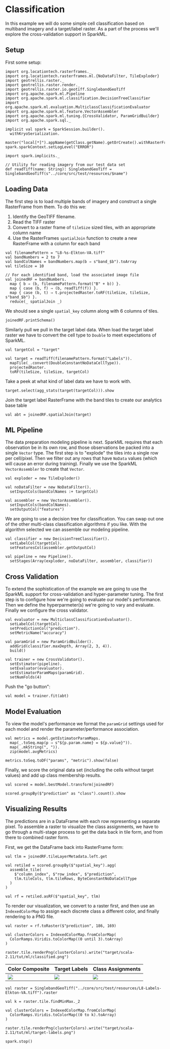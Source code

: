 # Classification

In this example we will do some simple cell classification based on multiband imagery and a
target/label raster. As a part of the process we'll explore the cross-validation support in
SparkML.

## Setup

First some setup:

```tut:silent
import org.locationtech.rasterframes._
import org.locationtech.rasterframes.ml.{NoDataFilter, TileExploder}
import geotrellis.raster._
import geotrellis.raster.render._
import geotrellis.raster.io.geotiff.SinglebandGeoTiff
import org.apache.spark.ml.Pipeline
import org.apache.spark.ml.classification.DecisionTreeClassifier
import org.apache.spark.ml.evaluation.MulticlassClassificationEvaluator
import org.apache.spark.ml.feature.VectorAssembler
import org.apache.spark.ml.tuning.{CrossValidator, ParamGridBuilder}
import org.apache.spark.sql._

implicit val spark = SparkSession.builder().
  withKryoSerialization.
  master("local[*]").appName(getClass.getName).getOrCreate().withRasterFrames
spark.sparkContext.setLogLevel("ERROR")

import spark.implicits._

// Utility for reading imagery from our test data set
def readTiff(name: String): SinglebandGeoTiff = SinglebandGeoTiff(s"../core/src/test/resources/$name")
```

## Loading Data

The first step is to load multiple bands of imagery and construct a single RasterFrame from them.
To do this we:

1. Identify the GeoTIFF filename. 
2. Read the TIFF raster
3. Convert to a raster frame of `tileSize` sized tiles, with an appropriate column name
4. Use the RasterFrames `spatialJoin` function to create a new RasterFrame with a column for each band
 

```tut:silent
val filenamePattern = "L8-%s-Elkton-VA.tiff"
val bandNumbers = 2 to 7
val bandColNames = bandNumbers.map(b ⇒ s"band_$b").toArray
val tileSize = 10

// For each identified band, load the associated image file
val joinedRF = bandNumbers.
  map { b ⇒ (b, filenamePattern.format("B" + b)) }.
  map { case (b, f) ⇒ (b, readTiff(f)) }.
  map { case (b, t) ⇒ t.projectedRaster.toRF(tileSize, tileSize, s"band_$b") }.
  reduce(_ spatialJoin _)
```

We should see a single `spatial_key` column along with 6 columns of tiles.

```tut
joinedRF.printSchema()
```

Similarly pull we pull in the target label data. When load the target label raster we have 
to convert the cell type to `Double` to meet expectations of SparkML. 

```tut:silent
val targetCol = "target"

val target = readTiff(filenamePattern.format("Labels")).
  mapTile(_.convert(DoubleConstantNoDataCellType)).
  projectedRaster.
  toRF(tileSize, tileSize, targetCol)
```

Take a peek at what kind of label data we have to work with.

```tut
target.select(agg_stats(target(targetCol))).show
```

Join the target label RasterFrame with the band tiles to create our analytics base table

```tut:silent
val abt = joinedRF.spatialJoin(target)

```

## ML Pipeline

The data preparation modeling pipeline is next. SparkML requires that each observation be in 
its own row, and those observations be packed into a single `Vector` type. The first step is 
to "explode" the tiles into a single row per cell/pixel. Then we filter out any rows that
have `NoData` values (which will cause an error during training). Finally we use the
SparkML `VectorAssembler` to create that `Vector`. 

```tut:silent
val exploder = new TileExploder()

val noDataFilter = new NoDataFilter().
  setInputCols(bandColNames :+ targetCol)

val assembler = new VectorAssembler().
  setInputCols(bandColNames).
  setOutputCol("features")
```

We are going to use a decision tree for classification. You can swap out one of the other multi-class
classification algorithms if you like. With the algorithm selected we can assemble our modeling pipeline.

```tut:silent
val classifier = new DecisionTreeClassifier().
  setLabelCol(targetCol).
  setFeaturesCol(assembler.getOutputCol)

val pipeline = new Pipeline().
  setStages(Array(exploder, noDataFilter, assembler, classifier))
```

## Cross Validation

To extend the sophistication of the example we are going to use the SparkML support for 
cross-validation and hyper-parameter tuning. The first step is to configure how we're 
going to evaluate our model's performance. Then we define the hyperparmeter(s) we're going to 
vary and evaluate. Finally we configure the cross validator. 

```tut:silent
val evaluator = new MulticlassClassificationEvaluator().
  setLabelCol(targetCol).
  setPredictionCol("prediction").
  setMetricName("accuracy")

val paramGrid = new ParamGridBuilder().
  addGrid(classifier.maxDepth, Array(2, 3, 4)).
  build()

val trainer = new CrossValidator().
  setEstimator(pipeline).
  setEvaluator(evaluator).
  setEstimatorParamMaps(paramGrid).
  setNumFolds(4)
```

Push the "go button":

```tut
val model = trainer.fit(abt)
```

## Model Evaluation

To view the model's performance we format the `paramGrid` settings used for each model and 
render the parameter/performance association.

```tut:silent
val metrics = model.getEstimatorParamMaps.
  map(_.toSeq.map(p ⇒ s"${p.param.name} = ${p.value}")).
  map(_.mkString(", ")).
  zip(model.avgMetrics)
```
```tut
metrics.toSeq.toDF("params", "metric").show(false)
```

Finally, we score the original data set (including the cells without target values) and 
add up class membership results.

```tut
val scored = model.bestModel.transform(joinedRF)

scored.groupBy($"prediction" as "class").count().show
```

## Visualizing Results

The predictions are in a DataFrame with each row representing a separate pixel. 
To assemble a raster to visualize the class assignments, we have to go through a
multi-stage process to get the data back in tile form, and from there to combined
raster form.

First, we get the DataFrame back into RasterFrame form:

```tut:silent
val tlm = joinedRF.tileLayerMetadata.left.get

val retiled = scored.groupBy($"spatial_key").agg(
  assemble_tile(
    $"column_index", $"row_index", $"prediction",
    tlm.tileCols, tlm.tileRows, ByteConstantNoDataCellType
  )
)

val rf = retiled.asRF($"spatial_key", tlm)
```

To render our visualization, we convert to a raster first, and then use an
`IndexedColorMap` to assign each discrete class a different color, and finally
rendering to a PNG file.

```tut:silent
val raster = rf.toRaster($"prediction", 186, 169)

val clusterColors = IndexedColorMap.fromColorMap(
  ColorRamps.Viridis.toColorMap((0 until 3).toArray)
)

raster.tile.renderPng(clusterColors).write("target/scala-2.11/tut/ml/classified.png")
```

| Color Composite    | Target Labels          | Class Assignments   |
| ------------------ | ---------------------- | ------------------- |
| ![](L8-RGB-VA.png) | ![](target-labels.png) | ![](classified.png) |


```tut:invisible
val raster = SinglebandGeoTiff("../core/src/test/resources/L8-Labels-Elkton-VA.tiff").raster

val k = raster.tile.findMinMax._2

val clusterColors = IndexedColorMap.fromColorMap(
  ColorRamps.Viridis.toColorMap((0 to k).toArray)
)

raster.tile.renderPng(clusterColors).write("target/scala-2.11/tut/ml/target-labels.png")

spark.stop()
```
